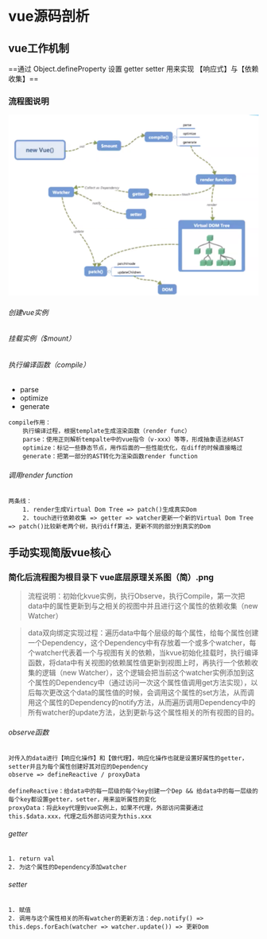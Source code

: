 # vue源码剖析

## vue工作机制
==通过 Object.defineProperty 设置 getter setter 用来实现 【响应式】与【依赖收集】==

### 流程图说明
![image](https://raw.githubusercontent.com/942368681/web_study/master/vue/vue-test-3/vue%E5%BA%95%E5%B1%82%E5%8E%9F%E7%90%86%E5%85%B3%E7%B3%BB%E5%9B%BE%EF%BC%88%E5%8E%9F%EF%BC%89.png)

###### 创建vue实例

###### 挂载实例（$mount）

###### 执行编译函数（compile）
- parse
- optimize
- generate
```
compile作用：
    执行编译过程，根据template生成渲染函数（render func）
    parse：使用正则解析tempalte中的vue指令（v-xxx）等等，形成抽象语法树AST
    optimize：标记一些静态节点，用作后面的一些性能优化，在diff的时候直接略过
    generate：把第一部分的AST转化为渲染函数render function
```

###### 调用render function
```
两条线：
    1. render生成Virtual Dom Tree => patch()生成真实Dom
    2. touch进行依赖收集 => getter => watcher更新一个新的Virtual Dom Tree => patch()比较新老两个树，执行diff算法，更新不同的部分到真实的Dom
```

## 手动实现简版vue核心

### 简化后流程图为根目录下 vue底层原理关系图（简）.png

> 流程说明：初始化kvue实例，执行Observe，执行Compile，第一次把data中的属性更新到与之相关的视图中并且进行这个属性的依赖收集（new Watcher）

> data双向绑定实现过程：遍历data中每个层级的每个属性，给每个属性创建一个Dependency，这个Dependency中有存放着一个或多个watcher，每个watcher代表着一个与视图有关的依赖，当kvue初始化挂载时，执行编译函数，将data中有关视图的依赖属性值更新到视图上时，再执行一个依赖收集的逻辑（new Watcher），这个逻辑会把当前这个watcher实例添加到这个属性的Dependency中（通过访问一次这个属性值调用get方法实现），以后每次更改这个data的属性值的时候，会调用这个属性的set方法，从而调用这个属性的Dependency的notify方法，从而遍历调用Dependency中的所有watcher的update方法，达到更新与这个属性相关的所有视图的目的。

###### observe函数
```
对传入的data进行【响应化操作】和【做代理】，响应化操作也就是设置好属性的getter，setter并且为每个属性创建好其对应的Dependency
observe => defineReactive / proxyData

defineReactive：给data中的每一层级的每个key创建一个Dep && 给data中的每一层级的每个key都设置getter，setter，用来监听属性的变化
proxyData：将此key代理到vue实例上，如果不代理，外部访问需要通过this.$data.xxx，代理之后外部访问变为this.xxx
```

###### getter
```
1. return val
2. 为这个属性的Dependency添加watcher
```

###### setter
```
1. 赋值
2. 调用与这个属性相关的所有watcher的更新方法：dep.notify() => this.deps.forEach(watcher => watcher.update()) => 更新Dom
```